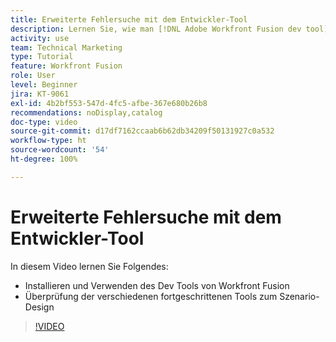 ```yaml
---
title: Erweiterte Fehlersuche mit dem Entwickler-Tool
description: Lernen Sie, wie man [!DNL Adobe Workfront Fusion dev tool]installiert und benutzt, und sehen Sie sich die verschiedenen fortgeschrittenen Tools zum Szenario-Design an, die es enthält.
activity: use
team: Technical Marketing
type: Tutorial
feature: Workfront Fusion
role: User
level: Beginner
jira: KT-9061
exl-id: 4b2bf553-547d-4fc5-afbe-367e680b26b8
recommendations: noDisplay,catalog
doc-type: video
source-git-commit: d17df7162ccaab6b62db34209f50131927c0a532
workflow-type: ht
source-wordcount: '54'
ht-degree: 100%

---
```


# Erweiterte Fehlersuche mit dem Entwickler-Tool

In diesem Video lernen Sie Folgendes:

* Installieren und Verwenden des Dev Tools von Workfront Fusion
* Überprüfung der verschiedenen fortgeschrittenen Tools zum Szenario-Design

>[!VIDEO](https://video.tv.adobe.com/v/335302/?quality=12&learn=on&enablevpops)
